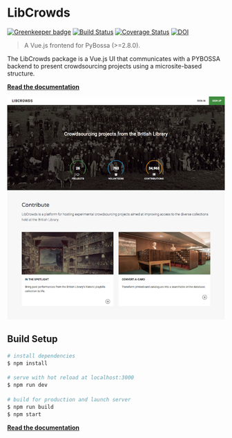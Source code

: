 # LibCrowds

[![Greenkeeper badge](https://badges.greenkeeper.io/LibCrowds/libcrowds.svg)](https://greenkeeper.io/)
[![Build Status](https://travis-ci.org/LibCrowds/libcrowds.svg?branch=master)](https://travis-ci.org/LibCrowds/libcrowds)
[![Coverage Status](https://coveralls.io/repos/github/LibCrowds/libcrowds/badge.svg?branch=master)](https://coveralls.io/github/LibCrowds/libcrowds?branch=master)
[![DOI](https://zenodo.org/badge/92406558.svg)](https://zenodo.org/badge/latestdoi/92406558)

> A Vue.js frontend for PyBossa (>=2.8.0).

The LibCrowds package is a Vue.js UI that communicates with a PYBOSSA backend to present crowdsourcing projects using a microsite-based structure.

[**Read the documentation**](https://docs.libcrowds.com)

[![The LibCrowds website](./assets/img/site-homepage.png?raw=true "The LibCrowds website")](https://www.libcrowds.com)

## Build Setup

``` bash
# install dependencies
$ npm install

# serve with hot reload at localhost:3000
$ npm run dev

# build for production and launch server
$ npm run build
$ npm start
```

[**Read the documentation**](https://docs.libcrowds.com)